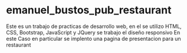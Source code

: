 # emanuel_bustos_pub_restaurant
Este es un trabajo de practicas de desarrollo web,
en el se utilizo HTML, CSS, Bootstrap, JavaScript y JQuery
se trabajo el diseño responsivo
En este Caso en particular se implento una pagina de presentacion para un restaurant

